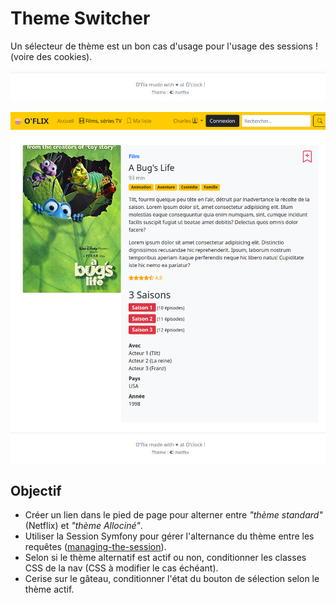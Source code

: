 # Theme Switcher

Un sélecteur de thème est un bon cas d'usage pour l'usage des sessions ! (voire des cookies).

![exemple](./sources/readme/bonus-theme-switcher.png)

![exemple show](./sources/readme/bonus-theme-show.png)

## Objectif

- Créer un lien dans le pied de page pour alterner entre *"thème standard"* (Netflix) et *"thème Allociné"*.
- Utiliser la Session Symfony pour gérer l'alternance du thème entre les requêtes ([managing-the-session](https://symfony.com/doc/current/controller.html#managing-the-session)).
- Selon si le thème alternatif est actif ou non, conditionner les classes CSS de la nav (CSS à modifier le cas échéant).
- Cerise sur le gâteau, conditionner l'état du bouton de sélection selon le thème actif.
